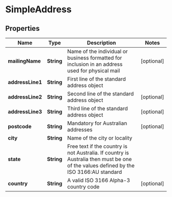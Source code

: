 # SimpleAddress

## Properties
Name | Type | Description | Notes
------------ | ------------- | ------------- | -------------
**mailingName** | **String** | Name of the individual or business formatted for inclusion in an address used for physical mail |  [optional]
**addressLine1** | **String** | First line of the standard address object | 
**addressLine2** | **String** | Second line of the standard address object |  [optional]
**addressLine3** | **String** | Third line of the standard address object |  [optional]
**postcode** | **String** | Mandatory for Australian addresses |  [optional]
**city** | **String** | Name of the city or locality | 
**state** | **String** | Free text if the country is not Australia. If country is Australia then must be one of the values defined by the ISO 3166:AU standard | 
**country** | **String** | A valid ISO 3166 Alpha-3 country code |  [optional]
